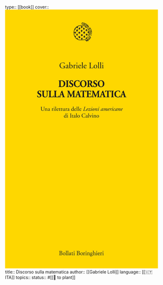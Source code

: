 type:: [[book]]
cover:: ![discorso-sulla-matematica-cover.png](../assets/discorso-sulla-matematica-cover_1684150095644_0.png)
title:: Discorso sulla matematica
author:: [[Gabriele Lolli]]
language:: [[🇮🇹 ITA]] 
topics::
status:: #[[🌿 to plant]]
